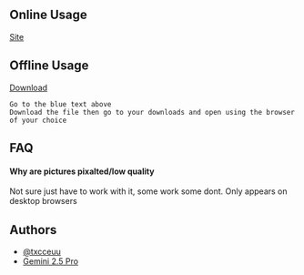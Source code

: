 
## Online Usage

[Site](https://txcceuu.github.io/holidayfloridaSite)


## Offline Usage

[Download](https://github.com/txcceuu/holidayfloridaSite/blob/master/index.html)

```
Go to the blue text above
Download the file then go to your downloads and open using the browser of your choice
```


## FAQ

#### Why are pictures pixalted/low quality

Not sure just have to work with it, some work some dont. Only appears on desktop browsers


## Authors

- [@txcceuu](https://www.github.com/txcceuu)
- [Gemini 2.5 Pro](https://gemini.google.com/app)


